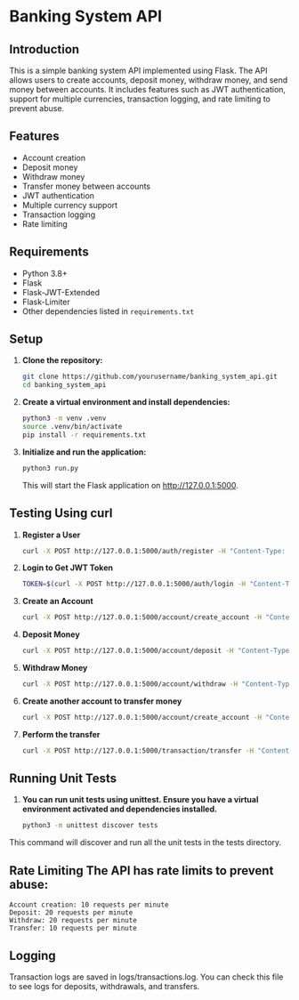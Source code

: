 # Banking System API

## Introduction

This is a simple banking system API implemented using Flask. The API allows users to create accounts, deposit money, withdraw money, and send money between accounts. It includes features such as JWT authentication, support for multiple currencies, transaction logging, and rate limiting to prevent abuse.

## Features

- Account creation
- Deposit money
- Withdraw money
- Transfer money between accounts
- JWT authentication
- Multiple currency support
- Transaction logging
- Rate limiting

## Requirements

- Python 3.8+
- Flask
- Flask-JWT-Extended
- Flask-Limiter
- Other dependencies listed in `requirements.txt`

## Setup

1. **Clone the repository:**

   ```bash
   git clone https://github.com/yourusername/banking_system_api.git
   cd banking_system_api
   ```

2. **Create a virtual environment and install dependencies:**

   ```bash
   python3 -m venv .venv
   source .venv/bin/activate
   pip install -r requirements.txt
   ```
   
3. **Initialize and run the application:**

   ```bash
   python3 run.py
   ```
   This will start the Flask application on http://127.0.0.1:5000.

## Testing Using curl

1. **Register a User**

   ```bash
   curl -X POST http://127.0.0.1:5000/auth/register -H "Content-Type: application/json" -d '{"username":"test_user", "password":"test_pass"}'
   ```

2. **Login to Get JWT Token**

   ```bash
   TOKEN=$(curl -X POST http://127.0.0.1:5000/auth/login -H "Content-Type: application/json" -d '{"username":"test_user", "password":"test_pass"}' | jq -r '.access_token')
   ```
3. **Create an Account**
   
   ```bash
   curl -X POST http://127.0.0.1:5000/account/create_account -H "Content-Type: application/json" -H "Authorization: Bearer $TOKEN" -d '{"name": "Alice", "initial_balance": 100.0, "currency": "USD"}'
   ```

4. **Deposit Money**

   ```bash
   curl -X POST http://127.0.0.1:5000/account/deposit -H "Content-Type: application/json" -H "Authorization: Bearer $TOKEN" -d '{"account_id": 1, "amount": 50.0}'
   ```
   
5. **Withdraw Money**

   ```bash
   curl -X POST http://127.0.0.1:5000/account/withdraw -H "Content-Type: application/json" -H "Authorization: Bearer $TOKEN" -d '{"account_id": 1, "amount": 30.0}'
   ```

6. **Create another account to transfer money**

   ```bash
   curl -X POST http://127.0.0.1:5000/account/create_account -H "Content-Type: application/json" -H "Authorization: Bearer $TOKEN" -d '{"name": "Bob", "initial_balance": 50.0, "currency": "USD"}'
   ```
7. **Perform the transfer**

   ```bash
   curl -X POST http://127.0.0.1:5000/transaction/transfer -H "Content-Type: application/json" -H "Authorization: Bearer $TOKEN" -d '{"from_account_id": 1, "to_account_id": 2, "amount": 20.0}'
      ```

## Running Unit Tests

1. **You can run unit tests using unittest. Ensure you have a virtual environment activated and dependencies installed.**

   ```bash
   python3 -m unittest discover tests
    ```
This command will discover and run all the unit tests in the tests directory.

## Rate Limiting The API has rate limits to prevent abuse:

    Account creation: 10 requests per minute
    Deposit: 20 requests per minute
    Withdraw: 20 requests per minute
    Transfer: 10 requests per minute

## Logging

Transaction logs are saved in logs/transactions.log. You can check this file to see logs for deposits, withdrawals, and transfers.
